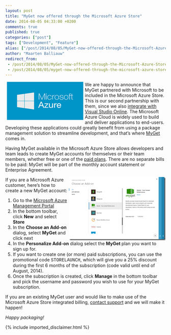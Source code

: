 ```yaml
---
layout: post
title: "MyGet now offered through the Microsoft Azure Store"
date: 2014-08-05 04:33:00 +0200
comments: true
published: true
categories: ["post"]
tags: ["Development", "Feature"]
alias: ["/post/2014/08/05/MyGet-now-offered-through-the-Microsoft-Azure-Store.aspx", "/post/2014/08/05/myget-now-offered-through-the-microsoft-azure-store.aspx"]
author: "Maarten Balliauw"
redirect_from:
 - /post/2014/08/05/MyGet-now-offered-through-the-Microsoft-Azure-Store.aspx.html
 - /post/2014/08/05/myget-now-offered-through-the-microsoft-azure-store.aspx.html
---
```


<p><a href="/images/image_103.png"><img width="240" height="120" title="Microsoft Azure" align="left" alt="Microsoft Azure" src="/images/image_thumb_101.png" border="0" hspace="5"></a></p> <p>We are happy to announce that MyGet partnered with Microsoft to be included in the Microsoft Azure Store. This is our second partnership with them, since we also <a href="/post/2014/05/12/Announcing-Visual-Studio-Online-integration.aspx">integrate with Visual Studio Online</a>. The Microsoft Azure Cloud is widely used to build and deliver applications to end-users. Developing these applications could greatly benefit from using a package management solution to streamline development, and that’s where <a href="http://www.myget.org">MyGet</a> comes in.</p> <p>Having MyGet available in the Microsoft Azure Store allows developers and team leads to create MyGet accounts for themselves or their team members, whether free or one of the <a href="http://www.myge.org/plans">paid plans</a>. There are no separate bills to be paid: MyGet will be part of the monthly account statement or Enterprise Agreement.</p> <p><a href="/images/image_104.png"><img width="304" height="200" title="image" align="right" style="margin: 0px 0px 0px 5px; border: 0px currentColor; border-image: none; padding-top: 0px; padding-right: 0px; padding-left: 0px; float: right; display: inline; background-image: none;" alt="image" src="/images/image_thumb_102.png" border="0"></a>If you are a Microsoft Azure customer, here’s how to create a new MyGet account:</p> <ol> <li>Go to the <a href="http://manage.windowsazure.com">Microsoft Azure Management Portal</a></li> <li>In the bottom toolbar, click <strong>New</strong> and select <strong>Store</strong></li> <li>In the <strong>Choose an Add-on</strong> dialog, select <strong>MyGet </strong>and click next</li> <li>In the <strong>Personalize Add-on</strong> dialog select the <strong>MyGet </strong>plan you want to sign up for.</li> <li>If you want to create one (or more) paid subscriptions, you can use the promotional code <font face="Courier New">STORELAUNCH</font>, which will give you a 25% discount during the first 6 months of the subscription (code valid until end of August, 2014).</li> <li>Once the subscription is created, click <strong>Manage</strong> in the bottom toolbar and pick the username and password you wish to use for your MyGet subscription.</li></ol> <p>If you are an existing MyGet user and would like to make use of the Microsoft Azure Store integrated billing, <a href="https://www.myget.org/support">contact support</a> and we will make it happen!</p> <p><em>Happy packaging!</em></p>

{% include imported_disclaimer.html %}

